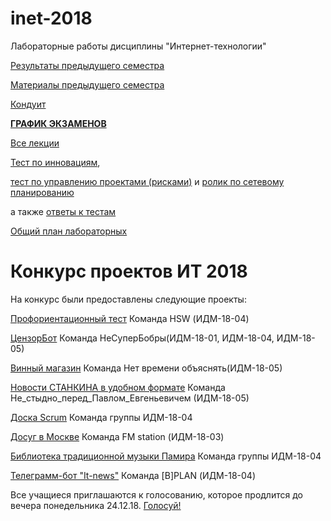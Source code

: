 # inet-2018
Лабораторные работы дисциплины "Интернет-технологии"

[Результаты предыдущего семестра](https://github.com/stankin/inet-2017)

[Материалы предыдущего семестра](https://yadi.sk/d/evI_RRva3Mab5W)

[Кондуит](https://docs.google.com/spreadsheets/d/1iZ7gLvnKfSx3TUTjl_-gCtDQ66B1JlkO4WZaMj6R0sw/edit?usp=sharing)

[**ГРАФИК ЭКЗАМЕНОВ**](https://github.com/stankin/inet-2018/wiki/ex_schedule)

[Все лекции](https://okoff.github.io/oop/%D0%92%D1%81%D0%B5%20%D0%BB%D0%B5%D0%BA%D1%86%D0%B8%D0%B8.pdf)

[Тест по инновациям](https://okoff.github.io/oop/%D0%A2%D0%B5%D1%81%D1%82%20%D0%B8%D0%BD%D0%BD%D0%BE%D0%B2%D0%B0%D1%86%D0%B8%D0%B8.pdf),

[тест по управлению проектами (рисками)](https://okoff.github.io/oop/%D0%A2%D0%B5%D1%81%D1%82%20%D1%83%D0%BF%D1%80%D0%B0%D0%B2%D0%BB%D0%B5%D0%BD%D0%B8%D0%B5%20%D0%BF%D1%80%D0%BE%D0%B5%D0%BA%D1%82%D0%B0%D0%BC%D0%B8.pdf)
и [ролик по сетевому планированию](https://www.youtube.com/watch?v=xDp6xKOVJYE)

а также [ответы к тестам](https://okoff.github.io/oop/%D0%9E%D1%82%D0%B2%D0%B5%D1%82%D1%8B%20%D0%BF%D1%80%D0%BE%D0%B5%D0%BA%D1%82%D1%8B%20%D0%B8%20%D0%B8%D0%BD%D0%BD%D0%BE%D0%B2%D0%B0%D1%86%D0%B8%D0%B8.pdf)

[Общий план лабораторных](https://github.com/stankin/inet-2018/wiki)

# Конкурс проектов ИТ 2018
На конкурс были предоставлены следующие проекты:

[Профориентационный тест](https://testsprojectit.github.io/) Команда HSW (ИДМ-18-04)

[ЦензорБот](https://keklgar.github.io/Project/index.html)	Команда НеСуперБобры(ИДМ-18-01, ИДМ-18-04, ИДМ-18-05)	

[Винный магазин](https://stackblitz.com/github/ViktorShlaev/wine_market)	 Команда	Нет времени объяснять(ИДМ-18-05)

[Новости СТАНКИНА в удобном формате](https://varvariuca.github.io/lr2.html)	Команда Не_стыдно_перед_Павлом_Евгеньевичем (ИДМ-18-05)	

[Доска Scrum](https://exitialis.github.io/#lab2)	Команда группы ИДМ-18-04	

[Досуг в Москве](https://frolich97.github.io/22crew/#1)	Команда FM station (ИДМ-18-03)	

[Библиотека традиционной музыки Памира](https://vatanieva.github.io/Vatanieva/Proj.html) Команда группы ИДМ-18-04	

[Телеграмм-бот "It-news"](https://igorwebdeveloper.github.io/igorkh.github.io/tlg_Project) Команда [B]PLAN (ИДМ-18-04)	

Все учащиеся приглашаются к голосованию, которое продлится до вечера понедельника 24.12.18.
[Голосуй!](https://docs.google.com/forms/d/e/1FAIpQLSeMa6KkY63O-b3sQ0JQc6bj5lzBUbU18keqVhl0k1FIp45R0A/viewform?usp=sf_link)
